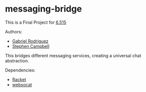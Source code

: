 # messaging-bridge

This is a Final Project for [6.515](https://groups.csail.mit.edu/mac/users/gjs/6.945/)

Authors:
* [Gabriel Rodríguez](https://github.com/gabrc52)
* [Stephen Campbell](https://github.com/sjcrz)

This bridges different messaging services, creating a universal chat abstraction.

Dependencies:
* [Racket](https://racket-lang.org/)
* [websocat](https://github.com/vi/websocat)
